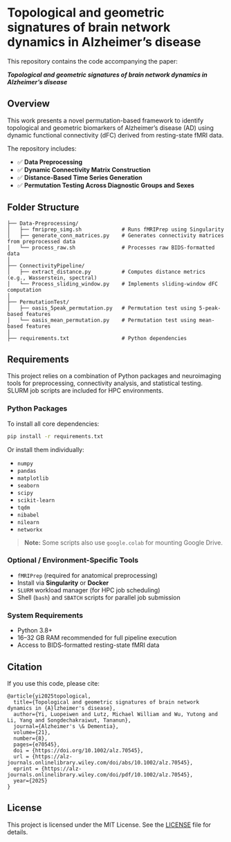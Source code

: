 # Topological and geometric signatures of brain network dynamics in Alzheimer’s disease

This repository contains the code accompanying the paper:

***Topological and geometric signatures of brain network dynamics in Alzheimer’s disease***

## Overview

This work presents a novel permutation-based framework to identify topological and geometric biomarkers of Alzheimer’s disease (AD) using dynamic functional connectivity (dFC) derived from resting-state fMRI data.

The repository includes:

* ✅ **Data Preprocessing**
* ✅ **Dynamic Connectivity Matrix Construction**
* ✅ **Distance-Based Time Series Generation**
* ✅ **Permutation Testing Across Diagnostic Groups and Sexes**

## Folder Structure

```
├── Data-Preprocessing/
│   ├── fmriprep_simg.sh             # Runs fMRIPrep using Singularity
│   ├── generate_conn_matrices.py    # Generates connectivity matrices from preprocessed data
│   └── process_raw.sh               # Processes raw BIDS-formatted data
│
├── ConnectivityPipeline/
│   ├── extract_distance.py          # Computes distance metrics (e.g., Wasserstein, spectral)
│   └── Process_sliding_window.py    # Implements sliding-window dFC computation
│
├── PermutationTest/
│   ├── oasis_5peak_permutation.py   # Permutation test using 5-peak-based features
│   └── oasis_mean_permutation.py    # Permutation test using mean-based features
│
├── requirements.txt                 # Python dependencies
```

## Requirements

This project relies on a combination of Python packages and neuroimaging tools for preprocessing, connectivity analysis, and statistical testing. SLURM job scripts are included for HPC environments.

### Python Packages

To install all core dependencies:

```bash
pip install -r requirements.txt
```

Or install them individually:

* `numpy`
* `pandas`
* `matplotlib`
* `seaborn`
* `scipy`
* `scikit-learn`
* `tqdm`
* `nibabel`
* `nilearn`
* `networkx`

> **Note:** Some scripts also use `google.colab` for mounting Google Drive.

### Optional / Environment-Specific Tools

* `fMRIPrep` (required for anatomical preprocessing)
* Install via **Singularity** or **Docker**
* `SLURM` workload manager (for HPC job scheduling)
* Shell (`bash`) and `SBATCH` scripts for parallel job submission

### System Requirements

* Python 3.8+
* 16–32 GB RAM recommended for full pipeline execution
* Access to BIDS-formatted resting-state fMRI data

## Citation

If you use this code, please cite:

```
@article{yi2025topological,
  title={Topological and geometric signatures of brain network dynamics in {A}lzheimer's disease},
  author={Yi, Luopeiwen and Lutz, Michael William and Wu, Yutong and Li, Yang and Songdechakraiwut, Tananun},
  journal={Alzheimer's \& Dementia},
  volume={21},
  number={8},
  pages={e70545},
  doi = {https://doi.org/10.1002/alz.70545},
  url = {https://alz-journals.onlinelibrary.wiley.com/doi/abs/10.1002/alz.70545},
  eprint = {https://alz-journals.onlinelibrary.wiley.com/doi/pdf/10.1002/alz.70545},
  year={2025}
}
```

## License

This project is licensed under the MIT License. See the [LICENSE](./LICENSE) file for details.
